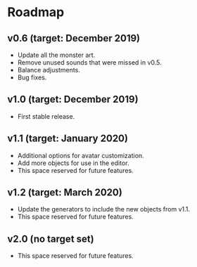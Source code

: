 # Roadmap

## v0.6 (target: December 2019)
* Update all the monster art.
* Remove unused sounds that were missed in v0.5.
* Balance adjustments.
* Bug fixes.

## v1.0 (target: December 2019)
* First stable release.

## v1.1 (target: January 2020)
* Additional options for avatar customization.
* Add more objects for use in the editor.
* This space reserved for future features.

## v1.2 (target: March 2020)
* Update the generators to include the new objects from v1.1.
* This space reserved for future features.

## v2.0 (no target set)
* This space reserved for future features.